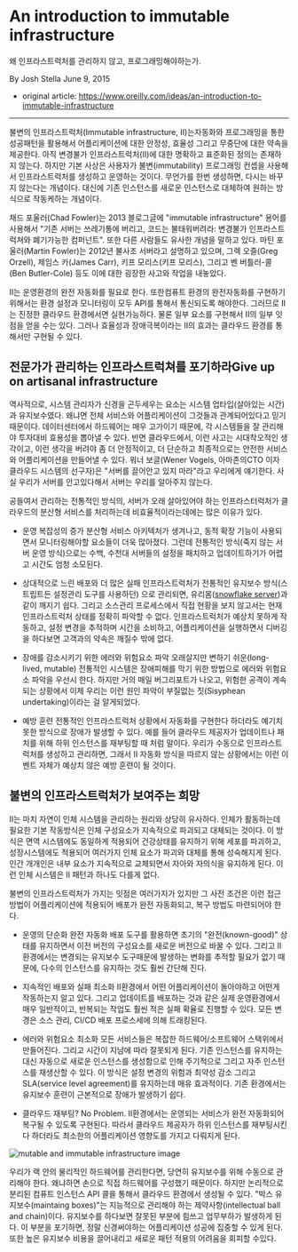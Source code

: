 # An introduction to immutable infrastructure
왜 인프라스트럭처를 관리하지 않고, 프로그래밍해야하는가.

By Josh Stella June 9, 2015

- original article: https://www.oreilly.com/ideas/an-introduction-to-immutable-infrastructure

-----
불변의 인프라스트럭처(Immutable infrastructure, II)는자동화와 프로그래밍을 통한 성공패턴을 활용해서 어플리케이션에 대한 안정성, 효율성 그리고 무중단에 대한 약속을 제공한다. 아직 변경불가 인프라스트럭처(II)에 대한 명확하고 표준화된 정의는 존재하지 않는다. 하지만 기본 사상은 사용자가 불변(immutability) 프로그래밍 컨셉을 사용해서 인프라스트럭처를 생성하고 운영하는 것이다. 무언가를 한번 생성하면, 다시는 바꾸지 않는다는 개념이다. 대신에 기존 인스턴스를 새로운 인스턴스로 대체하여 원하는 방식으로 작동케하는 개념이다.

채드 포울러(Chad Fowler)는 2013 블로그글에 "immutable infrastructure" 용어를 사용해서 "기존 서버는 쓰레기통에 버리고, 코드는 불태워버려라: 변경불가 인프라스트럭쳐와 폐기가능한 컴퍼넌트". 또한 다른 사람들도 유사한 개념을 말하고 있다. 마틴 포울러(Martin Fowler)는 2012년 불사조 서버라고 설명하고 있으며, 그렉 오즐(Greg Orzell), 제임스 카(James Carr), 키프 모리스(키프 모리스), 그리고 벤 버틀러-콜(Ben Butler-Cole) 등도 이에 대한 굉장한 사고와 작업을 내놓았다.

II는 운영환경의 완전 자동화를 필요로 한다. 또한컴퓨트 환경의 완전자동화를 구현하기 위해서는 환경 설정과 모니터링이 모두 API를 통해서 통신되도록 해야한다. 그러므로 II는 진정한 클라우드 환경에서면 실현가능하다. 물론 일부 요소를 구현해서 II의 일부 잇점을 얻을 수는 있다. 그러나 효율성과 장애극복이라는 II의 효과는 클라우드 환경를 통해서만 구현될 수 있다.

## 전문가가 관리하는 인프라스트럭쳐를 포기하라Give up on artisanal infrastructure
역사적으로, 시스템 관리자가 신경을 곤두세우는 요소는 시스템 업타입(살아있는 시간)과 유지보수였다. 왜냐면 전체 서비스와 어플리케이션이 그것들과 관계되어있다고 믿기 때문이다. 데이터센터에서 하드웨어는 매우 고가이기 때문에, 각 시스템들을 잘 관리해야 투자대비 효용성을 뽑아낼 수 있다. 반면 클라우드에서, 이런 사고는 시대착오적인 생각이고, 이런 생각을 버려야 좀 더 안정적이고, 더 단순하고 최종적으로는 안전한 서비스와 어플리케이션을 만들어낼 수 있다. 워너 보글(Wener Vogels, 아마존의CTO 이자 클라우드 시스템의 선구자)은 "서버를 끌어안고 있지 마라"라고 우리에게 얘기한다. 사실 우리가 서버를 안고있다해서 서버는 우리를 알아주지 않는다.

공들여서 관리하는 전통적인 방식의, 서버가 오래 살아있어야 하는 인프라스터럭처가 클라우드의 분산형 서비스를 처리하는데 비효율적이라는데에는 많은 이유가 있다.

* 운영 복잡성의 증가
분산형 서비스 아키텍처가 생겨나고, 동적 확장 기능이 사용되면서 모니터링해야할 요소들이 더욱 많아졌다. 그런데 전통적인 방식(죽지 않는 서버 운영 방식)으로는 수백, 수천대 서버들의 설정을 패치하고 업데이트하기가 어렵고 시간도 엄청 소모된다. 

* 상대적으로 느린 배포와 더 많은 실패
인프라스트럭처가 전통적인 유지보수 방식(스트립트든 설정관리 도구를 사용하던) 으로 관리되면, 유리몸([snowflake server](https://martinfowler.com/bliki/SnowflakeServer.html))과 같이 깨지기 쉽다. 그리고 소스관리 프로세스에서 직접 현황을 보지 않고서는 현재 인프라스트럭처 상태를 정확히 파악할 수 없다. 인프라스트럭처가 예상치 못하게 작동하고, 설정 변경을 추적하며 시간을 소비하고, 어플리케이션을 실행하면서 디버깅을 하다보면 고객과의 약속은 깨질수 밖에 없다.

* 장애를 감소시키기 위한 에러와 위험요소 파악
오래살지만 변하기 쉬운(long-lived, mutable) 전통적인 시스템은 장애피해를 막기 위한 방법으로 에러와 위험요소 파악을 우선시 한다. 하지만 거의 매일 버그리포트가 나오고, 위험한 공격이 계속되는 상황에서 이제 우리는 이런 원인 파악이 부질없는 짓(Sisyphean undertaking)이라는 걸 알게되었다.   

* 예방 훈련
전통적인 인프라스트럭처 상황에서 자동화를 구현한다 하더라도 예기치 못한 방식으로 장애가 발생할 수 있다. 예를 들어 클라우드 제공자가 업데이트나 패치를 위해 하위 인스턴스를 재부팅할 때 처럼 말이다. 우리가 수동으로 인프라스트럭처를 생성하고 관리하면, 그래서 II 자동화 방식을 따르지 않는 상황에서는 이런 이벤트 자체가 예상치 않은 예방 훈련이 될 것이다.

## 불변의 인프라스트럭처가 보여주는 희망
II는 마치 자연이 인체 시스템을 관리하는 원리와 상당히 유사하다. 인체가 활동하는데 필요한 기본 작동방식은 인체 구성요소가 지속적으로 파괴되고 대체되는 것이다. 이 방식은 면역 시스템에도 동일하게 적용되어 건강상태를 유지하기 위해 세포를 파괴하고, 성장시스템에도 적용되어 여러가지 인체 요소가 파괴와 대체를 통해 성숙해지게 된다. 인간 개개인은 내부 요소가 지속적으로 교체되면서 자아와 자의식을 유지하게 된다. 이런 인체 시스템은 II 패턴과 하나도 다를게 없다.

불변의 인프라스트럭처가 가지는 잇점은 여러가지가 있지만 그 사전 조건은 이런 접근 방법이 어플리케이션에 적용되어 배포가 완전 자동화되고, 복구 방법도 마련되어야 한다.

* 운영의 단순화
완전 자동화 배포 도구를 활용하면 초기의 "완전(known-good)" 상태를 유지하면서 이전 버전의 구성요소를 새로운 버전으로 바꿀 수 있다. 그리고 II 환경에서는 변경되는 유지보수 도구때문에 발생하는 변화를 추적할 필요가 없기 때문에, 다수의 인스턴스를 유지하는 것도 훨씬 간단해 진다.

* 지속적인 배포와 실패 최소화
II환경에서 어떤 어플리케이션이 돌아야하고 어떤게 작동하는지 알고 있다. 그리고 업데이트를 배포하는 것과 같은 실제 운영환경에서 매우 일반적이고, 반복되는 작업도 훨씬 적은 실패 확율로 진행할 수 있다. 모든 변경은 소스 관리, CI/CD 배포 프로스세에 의해 트래킹된다.

* 에러와 위험요소 최소화
모든 서비스들은 복잡한 하드웨어/소프트웨어 스택위에서 만들어진다. 그리고 시간이 지남에 따라 잘못되게 된다. 기존 인스턴스를 유지하는 대신 자동으로 새로운 인스턴스를 생성함으로 인해 주기적으로 그리고 자주 인스턴스를 재생산할 수 있다. 이 방식은 설정 변경의 위험과 최약성 감소 그리고 SLA(service level agreement)를 유지하는데 매유 효과적이다. 기존 환경에서는 유지보수 훈련이 근본적으로 장애가 발생하기 쉽다.

* 클라우드 재부팅? No Problem.
II환경에서는 운영되는 서비스가 완전 자동화되어 복구될 수 있도록 구현된다. 따라서 클라우드 제공자가 하위 인스턴스를 재부팅시킨다 하더라도 최소한의 어플리케이션 영향도를 가지고 다뤄지게 된다.

![mutable and immutable infrastructure image](https://d3ansictanv2wj.cloudfront.net/immutable_infrastructure-8346d81e892e98c1308f707a037f4040.gif)

우리가 랙 안의 물리적인 하드웨어를 관리한다면, 당연히 유지보수를 위해 수동으로 관리해야 한다. 왜냐하면 손으로 직접 하드웨어를 구성했기 때문이다. 하지만 논리적으로 분리된 컴퓨트 인스턴스 API 콜을 통해서 클라우드 환경에서 생성될 수 있다. "박스 유지보수(maintaing boxes)"는 지능적으로 관리해야 하는 제약사항(intellectual ball and chain)이다. 유지보수를 하다보면 잘못된 부분에 힘쓰고 업무부하가 발생하게 된다. 이 부분을 포기하면, 정말 신경써야하는 어플리케이션 성공에 집중할 수 있게 된다. 또한 높은 유지보수 비용을 끌어내리고 새로운 패턴 적용의 어려움을 회피할 수있다.
